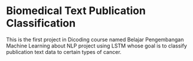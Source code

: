 # Biomedical Text Publication Classification

This is the first project in Dicoding course named Belajar Pengembangan Machine Learning about NLP project using LSTM whose goal is to classify publication text data to certain types of cancer.